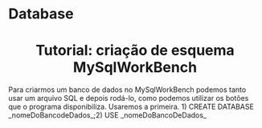 # Database

<h1 align=center>Tutorial: criação de esquema MySqlWorkBench</h1>

<p>Para criarmos um banco de dados no MySqlWorkBench podemos tanto usar um arquivo SQL e depois rodá-lo, como podemos utilizar os botões que o programa disponibiliza. Usaremos a primeira. <t></t> 1) CREATE DATABASE _nomeDoBancodeDados_;<t></t>2) USE _nomeDoBancoDeDados_</p>


